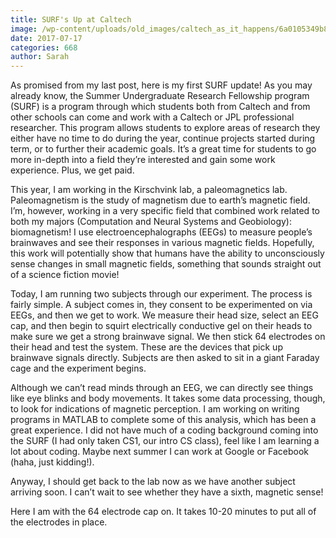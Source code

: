 ```yaml
---
title: SURF's Up at Caltech
image: /wp-content/uploads/old_images/caltech_as_it_happens/6a0105349b8251970b01bb09ace185970d.jpg
date: 2017-07-17
categories: 668
author: Sarah
---
```



As promised from my last post, here is my first SURF update! As you may already know, the Summer Undergraduate Research Fellowship program (SURF) is a program through which students both from Caltech and from other schools can come and work with a Caltech or JPL professional researcher. This program allows students to explore areas of research they either have no time to do during the year, continue projects started during term, or to further their academic goals. It’s a great time for students to go more in-depth into a field they’re interested and gain some work experience. Plus, we get paid.

This year, I am working in the Kirschvink lab, a paleomagnetics lab. Paleomagnetism is the study of magnetism due to earth’s magnetic field. I’m, however, working in a very specific field that combined work related to both my majors (Computation and Neural Systems and Geobiology): biomagnetism! I use electroencephalographs (EEGs) to measure people’s brainwaves and see their responses in various magnetic fields. Hopefully, this work will potentially show that humans have the ability to unconsciously sense changes in small magnetic fields, something that sounds straight out of a science fiction movie!

Today, I am running two subjects through our experiment. The process is fairly simple. A subject comes in, they consent to be experimented on via EEGs, and then we get to work. We measure their head size, select an EEG cap, and then begin to squirt electrically conductive gel on their heads to make sure we get a strong brainwave signal. We then stick 64 electrodes on their head and test the system. These are the devices that pick up brainwave signals directly. Subjects are then asked to sit in a giant Faraday cage and the experiment begins.

Although we can’t read minds through an EEG, we can directly see things like eye blinks and body movements. It takes some data processing, though, to look for indications of magnetic perception. I am working on writing programs in MATLAB to complete some of this analysis, which has been a great experience. I did not have much of a coding background coming into the SURF (I had only taken CS1, our intro CS class), feel like I am learning a lot about coding. Maybe next summer I can work at Google or Facebook (haha, just kidding!).

Anyway, I should get back to the lab now as we have another subject arriving soon. I can’t wait to see whether they have a sixth, magnetic sense!

Here I am with the 64 electrode cap on. It takes 10-20 minutes to put all of the electrodes in place.

